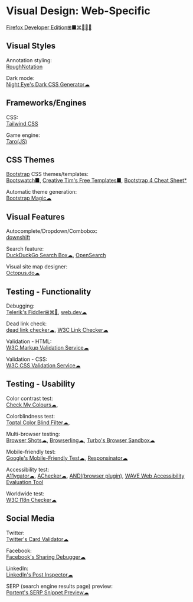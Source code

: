 # Visual Design: Web-Specific

[Firefox Developer Edition⊞■⌘🐧🍎🤖](https://www.mozilla.org/en-US/firefox/developer/)

## Visual Styles

Annotation styling:  
[RoughNotation](https://roughnotation.com/)

Dark mode:  
[Night Eye's Dark CSS Generator☁](https://nighteye.app/dark-css-generator/)

## Frameworks/Engines

CSS:  
[Tailwind CSS](https://tailwindcss.com/)

Game engine:  
[Taro(JS)](https://www.echou.xyz/taro/)


## CSS Themes

[Bootstrap](https://getbootstrap.com/) CSS themes/templates:  
[Bootswatch■](https://bootswatch.com/),
[Creative Tim's Free Templates■](https://www.creative-tim.com/templates/free),
[Bootstrap 4 Cheat Sheet*](https://hackerthemes.com/bootstrap-cheatsheet/)

Automatic theme generation:  
[Bootstrap Magic☁](https://pikock.github.io/bootstrap-magic/)

## Visual Features

Autocomplete/Dropdown/Combobox:  
[downshift](https://github.com/downshift-js/downshift)

Search feature:  
[DuckDuckGo Search Box☁](https://duckduckgo.com/search_box),
[OpenSearch](https://github.com/dewitt/opensearch)

Visual site map designer:  
[Octopus.do☁](https://octopus.do/)

## Testing - Functionality

Debugging:  
[Telerik's Fiddler⊞⌘🐧](https://www.telerik.com/fiddler),
[web.dev☁](https://web.dev/)

Dead link check:  
[dead link checker☁](https://www.deadlinkchecker.com/),
[W3C Link Checker☁](https://validator.w3.org/checklink)

Validation - HTML:  
[W3C Markup Validation Service☁](https://validator.w3.org/)

Validation - CSS:  
[W3C CSS Validation Service☁](http://jigsaw.w3.org/css-validator/)

## Testing - Usability

Color contrast test:  
[Check My Colours☁](http://www.checkmycolours.com/),

Colorblindness test:  
[Toptal Color Blind Filter☁](https://www.toptal.com/designers/colorfilter),

Multi-browser testing:  
[Browser Shots☁](http://browsershots.org/),
[Browserling☁](https://www.browserling.com/),
[Turbo's Browser Sandbox☁](https://turbo.net/browsers)

Mobile-friendly test:  
[Google's Mobile-Friendly Test☁](https://search.google.com/test/mobile-friendly),
[Responsinator☁](https://www.responsinator.com/)

Accessibility test:  
[A11ygator☁](https://a11ygator.chialab.io/),
[AChecker☁](https://achecker.ca/),
[ANDI(browser plugin)](https://www.ssa.gov/accessibility/andi/help/install.html),
[WAVE Web Accessibility Evaluation Tool](https://wave.webaim.org/)

Worldwide test:  
[W3C I18n Checker☁](https://validator.w3.org/i18n-checker/)

## Social Media

Twitter:  
[Twitter's Card Validator☁](https://cards-dev.twitter.com/validator)

Facebook:  
[Facebook's Sharing Debugger☁](https://developers.facebook.com/tools/debug/)

LinkedIn:  
[LinkedIn's Post Inspector☁](https://www.linkedin.com/post-inspector/)

SERP (search engine results page) preview:  
[Portent's SERP Snippet Preview☁](https://www.portent.com/serp-preview-tool/)
